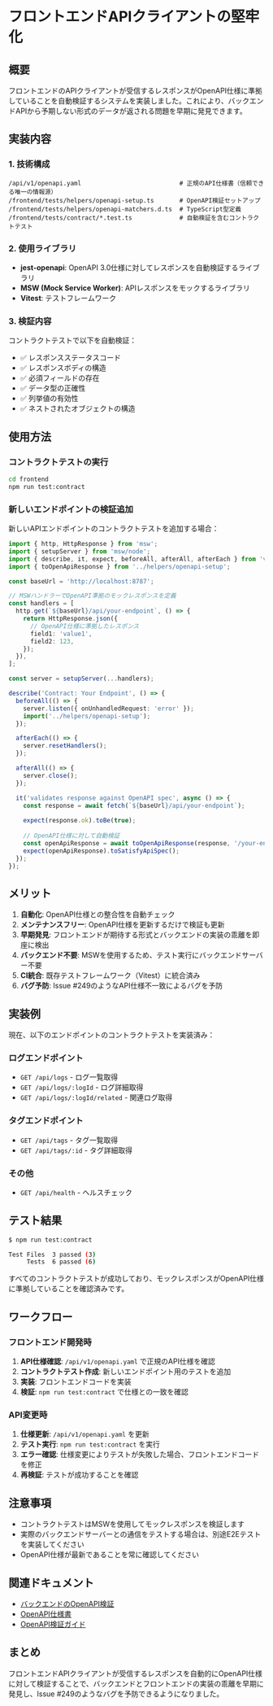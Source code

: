 # フロントエンドAPIクライアントの堅牢化

## 概要

フロントエンドのAPIクライアントが受信するレスポンスがOpenAPI仕様に準拠していることを自動検証するシステムを実装しました。これにより、バックエンドAPIから予期しない形式のデータが返される問題を早期に発見できます。

## 実装内容

### 1. 技術構成

```
/api/v1/openapi.yaml                           # 正規のAPI仕様書（信頼できる唯一の情報源）
/frontend/tests/helpers/openapi-setup.ts       # OpenAPI検証セットアップ
/frontend/tests/helpers/openapi-matchers.d.ts  # TypeScript型定義
/frontend/tests/contract/*.test.ts             # 自動検証を含むコントラクトテスト
```

### 2. 使用ライブラリ

- **jest-openapi**: OpenAPI 3.0仕様に対してレスポンスを自動検証するライブラリ
- **MSW (Mock Service Worker)**: APIレスポンスをモックするライブラリ
- **Vitest**: テストフレームワーク

### 3. 検証内容

コントラクトテストで以下を自動検証：
- ✅ レスポンスステータスコード
- ✅ レスポンスボディの構造
- ✅ 必須フィールドの存在
- ✅ データ型の正確性
- ✅ 列挙値の有効性
- ✅ ネストされたオブジェクトの構造

## 使用方法

### コントラクトテストの実行

```bash
cd frontend
npm run test:contract
```

### 新しいエンドポイントの検証追加

新しいAPIエンドポイントのコントラクトテストを追加する場合：

```typescript
import { http, HttpResponse } from 'msw';
import { setupServer } from 'msw/node';
import { describe, it, expect, beforeAll, afterAll, afterEach } from 'vitest';
import { toOpenApiResponse } from '../helpers/openapi-setup';

const baseUrl = 'http://localhost:8787';

// MSWハンドラーでOpenAPI準拠のモックレスポンスを定義
const handlers = [
  http.get(`${baseUrl}/api/your-endpoint`, () => {
    return HttpResponse.json({
      // OpenAPI仕様に準拠したレスポンス
      field1: 'value1',
      field2: 123,
    });
  }),
];

const server = setupServer(...handlers);

describe('Contract: Your Endpoint', () => {
  beforeAll(() => {
    server.listen({ onUnhandledRequest: 'error' });
    import('../helpers/openapi-setup');
  });

  afterEach(() => {
    server.resetHandlers();
  });

  afterAll(() => {
    server.close();
  });

  it('validates response against OpenAPI spec', async () => {
    const response = await fetch(`${baseUrl}/api/your-endpoint`);
    
    expect(response.ok).toBe(true);
    
    // OpenAPI仕様に対して自動検証
    const openApiResponse = await toOpenApiResponse(response, '/your-endpoint', 'GET');
    expect(openApiResponse).toSatisfyApiSpec();
  });
});
```

## メリット

1. **自動化**: OpenAPI仕様との整合性を自動チェック
2. **メンテナンスフリー**: OpenAPI仕様を更新するだけで検証も更新
3. **早期発見**: フロントエンドが期待する形式とバックエンドの実装の乖離を即座に検出
4. **バックエンド不要**: MSWを使用するため、テスト実行にバックエンドサーバー不要
5. **CI統合**: 既存テストフレームワーク（Vitest）に統合済み
6. **バグ予防**: Issue #249のようなAPI仕様不一致によるバグを予防

## 実装例

現在、以下のエンドポイントのコントラクトテストを実装済み：

### ログエンドポイント
- `GET /api/logs` - ログ一覧取得
- `GET /api/logs/:logId` - ログ詳細取得
- `GET /api/logs/:logId/related` - 関連ログ取得

### タグエンドポイント
- `GET /api/tags` - タグ一覧取得
- `GET /api/tags/:id` - タグ詳細取得

### その他
- `GET /api/health` - ヘルスチェック

## テスト結果

```bash
$ npm run test:contract

Test Files  3 passed (3)
     Tests  6 passed (6)
```

すべてのコントラクトテストが成功しており、モックレスポンスがOpenAPI仕様に準拠していることを確認済みです。

## ワークフロー

### フロントエンド開発時

1. **API仕様確認**: `/api/v1/openapi.yaml` で正規のAPI仕様を確認
2. **コントラクトテスト作成**: 新しいエンドポイント用のテストを追加
3. **実装**: フロントエンドコードを実装
4. **検証**: `npm run test:contract` で仕様との一致を確認

### API変更時

1. **仕様更新**: `/api/v1/openapi.yaml` を更新
2. **テスト実行**: `npm run test:contract` を実行
3. **エラー確認**: 仕様変更によりテストが失敗した場合、フロントエンドコードを修正
4. **再検証**: テストが成功することを確認

## 注意事項

- コントラクトテストはMSWを使用してモックレスポンスを検証します
- 実際のバックエンドサーバーとの通信をテストする場合は、別途E2Eテストを実装してください
- OpenAPI仕様が最新であることを常に確認してください

## 関連ドキュメント

- [バックエンドのOpenAPI検証](../backend/README.md#openapi-specification-validation)
- [OpenAPI仕様書](/api/v1/openapi.yaml)
- [OpenAPI検証ガイド](/docs/openapi-validation-guide.md)

## まとめ

フロントエンドAPIクライアントが受信するレスポンスを自動的にOpenAPI仕様に対して検証することで、バックエンドとフロントエンドの実装の乖離を早期に発見し、Issue #249のようなバグを予防できるようになりました。
